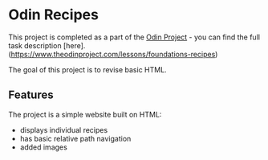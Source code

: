 # Odin Recipes

This project is completed as a part of the [Odin Project](https://www.theodinproject.com/) - you can find the full task description [here].(https://www.theodinproject.com/lessons/foundations-recipes)

The goal of this project is to revise basic HTML. 

## Features

The project is a simple website built on HTML:
 - displays individual recipes
 - has basic relative path navigation
 - added images